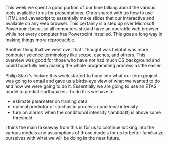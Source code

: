 This week we spent a good portion of our time talking about the various tools available to us for presentations. Chris shared with us how to use HTML and Javascript to essentially make slides that our interactive and available on any web browser. This certainly is a step up over Microsoft Powerpoint because all computers should have an operable web browser while not every computer has Powerpoint installed. This goes a long way in making things more reproducible. 

Another thing that we went over that I thought was helpful was more computer science terminology like scope, caches, and others. This overview was good for those who have not had much CS background and could hopefully help making the whole programming process a little easier. 

Philip Stark's lecture this week started to hone into what our term project was going to entail and gave us a birds-eye view of what we wanted to do and how we were going to do it. Essentially we are going to use an ETAS model to predict earthquakes. To do this we have to 

- estimate parameter on training data
- optimal predictor of stochastic process: conditonal intensity
- turn on alarms when the conditional intensity \lambda(t) is above some threshold

I think the main takeaway from this is for us to continue looking into the various models and assumptions of those models for us to better familiarize ourselves with what we will be doing in the near future. 
